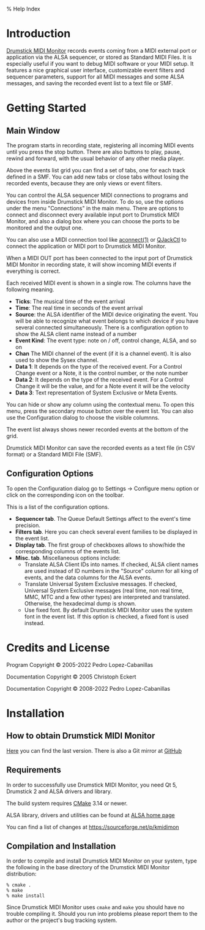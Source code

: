 % Help Index

# Introduction

[Drumstick MIDI Monitor](https://kmidimon.sourceforge.io) records events coming 
from a MIDI external port or application
via the ALSA sequencer, or stored as Standard MIDI Files. It is
especially useful if you want to debug MIDI software or your MIDI setup.
It features a nice graphical user interface, customizable event filters
and sequencer parameters, support for all MIDI messages and some ALSA
messages, and saving the recorded event list to a text file or SMF.

# Getting Started

## Main Window

The program starts in recording state, registering all incoming MIDI
events until you press the stop button. There are also buttons to play,
pause, rewind and forward, with the usual behavior of any other media
player.

Above the events list grid you can find a set of tabs, one for each
track defined in a SMF. You can add new tabs or close tabs without
losing the recorded events, because they are only views or event
filters.

You can control the ALSA sequencer MIDI connections to programs and
devices from inside Drumstick MIDI Monitor. To do so, use the options under the menu
"Connections" in the main menu. There are options to connect and
disconnect every available input port to Drumstick MIDI Monitor, and also a dialog box
where you can choose the ports to be monitored and the output one.

You can also use a MIDI connection tool like
[aconnect(1)](https://linux.die.net/man/1/aconnect)
or [QJackCtl](https://qjackctl.sourceforge.io) to connect the application
or MIDI port to Drumstick MIDI Monitor.

When a MIDI OUT port has been connected to the input port of Drumstick MIDI Monitor in
recording state, it will show incoming MIDI events if everything is
correct.

Each received MIDI event is shown in a single row. The columns have the
following meaning.

* **Ticks**: The musical time of the event arrival
* **Time**: The real time in seconds of the event arrival
* **Source**: the ALSA identifier of the MIDI device originating the
    event. You will be able to recognize what event belongs to which
    device if you have several connected simultaneously. There is a
    configuration option to show the ALSA client name instead of a
    number
* **Event Kind**: The event type: note on / off, control change, ALSA, and
    so on
* **Chan** The MIDI channel of the event (if it is a channel event). It
    is also used to show the Sysex channel.
* **Data 1**: It depends on the type of the received event. For a Control
    Change event or a Note, it is the control number, or the note number
* **Data 2**: It depends on the type of the received event. For a Control
    Change it will be the value, and for a Note event it will be the
    velocity
* **Data 3**: Text representation of System Exclusive or Meta Events.

You can hide or show any column using the contextual menu. To open this
menu, press the secondary mouse button over the event list. You can also
use the Configuration dialog to choose the visible columnns.

The event list always shows newer recorded events at the bottom of the
grid.

Drumstick MIDI Monitor can save the recorded events as a text file (in CSV format) or
a Standard MIDI File (SMF).

## Configuration Options 

To open the Configuration dialog go to Settings → Configure menu option
or click on the corresponding icon on the toolbar.

This is a list of the configuration options.

* **Sequencer tab**. The Queue Default Settings affect to the event's time
    precision.
* **Filters tab**. Here you can check several event families to be
    displayed in the event list.
* **Display tab**. The first group of checkboxes allows to show/hide the
    corresponding columns of the events list.
* **Misc. tab**. Miscellaneous options include:
    + Translate ALSA Client IDs into names. If checked, ALSA client
      names are used instead of ID numbers in the "Source" column for
      all king of events, and the data columns for the ALSA events.
    + Translate Universal System Exclusive messages. If checked,
      Universal System Exclusive messages (real time, non real time,
      MMC, MTC and a few other types) are interpreted and translated.
      Otherwise, the hexadecimal dump is shown.
    + Use fixed font. By default Drumstick MIDI Monitor uses the system font in the
      event list. If this option is checked, a fixed font is used
      instead.

# Credits and License

Program Copyright © 2005-2022 Pedro Lopez-Cabanillas

Documentation Copyright © 2005 Christoph Eckert

Documentation Copyright © 2008-2022 Pedro Lopez-Cabanillas

# Installation

## How to obtain Drumstick MIDI Monitor 

[Here](https://sourceforge.net/projects/kmidimon/files/)
you can find the last version. There is also a Git mirror at
[GitHub](https://github.com/pedrolcl/kmidimon)

## Requirements

In order to successfully use Drumstick MIDI Monitor, you need Qt 5, Drumstick 2
and ALSA drivers and library.

The build system requires [CMake](http://www.cmake.org) 3.14 or newer.

ALSA library, drivers and utilities can be found at
[ALSA home page](http://www.alsa-project.org)

You can find a list of changes at https://sourceforge.net/p/kmidimon

## Compilation and Installation

In order to compile and install Drumstick MIDI Monitor on your system, type the
following in the base directory of the Drumstick MIDI Monitor distribution:

    % cmake .
    % make
    % make install

Since Drumstick MIDI Monitor uses `cmake` and `make` you should have no trouble
compiling it. Should you run into problems please report them to the
author or the project's bug tracking system.
